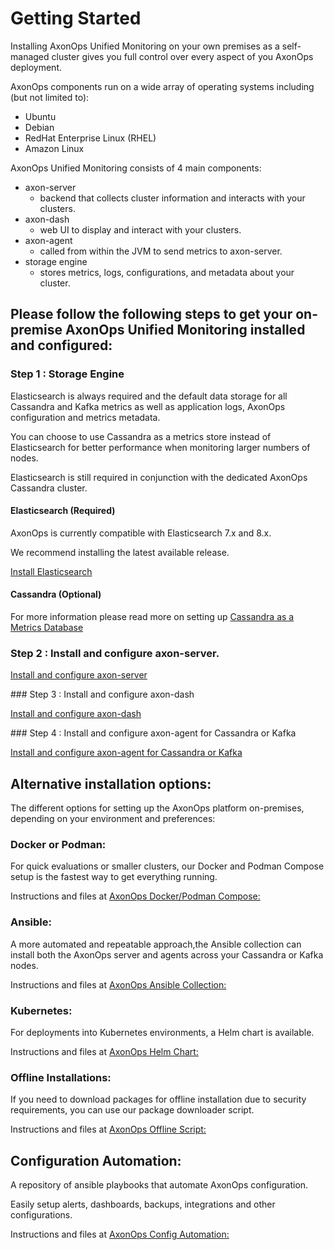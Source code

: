 # Getting Started

Installing AxonOps Unified Monitoring on your own premises as a self-managed cluster gives you full control over every aspect of you AxonOps deployment.

AxonOps components run on a wide array of operating systems including (but not limited to):

- Ubuntu
- Debian
- RedHat Enterprise Linux (RHEL)
- Amazon Linux


AxonOps Unified Monitoring consists of 4 main components:

- axon-server
    - backend that collects cluster information and interacts with your clusters.
- axon-dash
    - web UI to display and interact with your clusters.
- axon-agent
    - called from within the JVM to send metrics to axon-server.
- storage engine
    - stores metrics, logs, configurations, and metadata about your cluster.


## Please follow the following steps to get your on-premise AxonOps Unified Monitoring installed and configured: 

### Step 1 : Storage Engine

Elasticsearch is always required and the default data storage for all Cassandra and Kafka metrics as well as application logs, AxonOps configuration and metrics metadata. 

You can choose to use Cassandra as a metrics store instead of Elasticsearch for better performance when monitoring larger numbers of nodes.

Elasticsearch is still required in conjunction with the dedicated AxonOps Cassandra cluster. 

#### Elasticsearch (Required)

AxonOps is currently compatible with Elasticsearch 7.x and 8.x.

We recommend installing the latest available release.

[Install Elasticsearch](../installation/elasticsearch/install.md)

#### Cassandra (Optional)

For more information please read more on setting up [Cassandra as a Metrics Database](../installation/axon-server/metricsdatabase.md)

### Step 2 : Install and configure axon-server.

[Install and configure axon-server](../installation/axon-server/axonserver_install.md)

### Step 3 : Install and configure axon-dash 

[Install and configure axon-dash](../installation/axon-dash/install.md)

### Step 4 : Install and configure axon-agent for Cassandra or Kafka

[Install and configure axon-agent for Cassandra or Kafka](../installation/agent/install.md)

## Alternative installation options: 

The different options for setting up the AxonOps platform on-premises, depending on your environment and preferences:
 
### Docker or Podman: 
  
For quick evaluations or smaller clusters, our Docker and Podman Compose setup is the fastest way to get everything running.

Instructions and files at [AxonOps Docker/Podman Compose:](https://github.com/axonops/axonops-server-compose)

### Ansible: 

A more automated and repeatable approach,the Ansible collection can install both the AxonOps server and agents across your Cassandra or Kafka nodes.

Instructions and files at [AxonOps Ansible Collection:](https://github.com/axonops/axonops-ansible-collection)

### Kubernetes: 

For deployments into Kubernetes environments, a Helm chart is available.

Instructions and files at [AxonOps Helm Chart:](https://github.com/axonops/helm-axonops)

### Offline Installations: 

If you need to download packages for offline installation due to security requirements, you can use our package downloader script.

Instructions and files at [AxonOps Offline Script:](https://github.com/axonops/axonops-installer-packages-downloader)

## Configuration Automation: 

A repository of ansible playbooks that automate AxonOps configuration.

Easily setup alerts, dashboards, backups, integrations and other configurations.

Instructions and files at [AxonOps Config Automation:](https://github.com/axonops/axonops-config-automation)